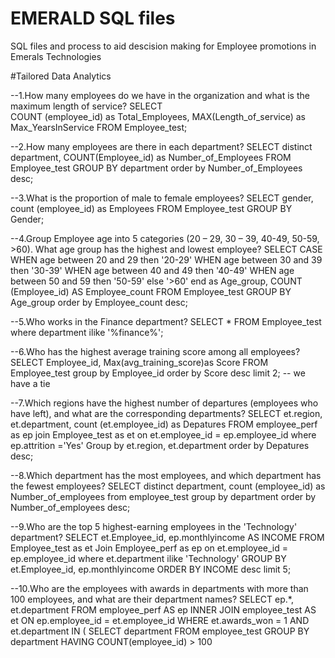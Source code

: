 # EMERALD SQL files
SQL files and process to aid descision making for Employee promotions in Emerals Technologies

#Tailored Data Analytics

--1.How many employees do we have in the organization and what is the maximum length of service?
SELECT  
	COUNT (employee_id) as Total_Employees,
	MAX(Length_of_service) as Max_YearsInService
FROM Employee_test;

--2.How many employees are there in each department?
SELECT 
	distinct department,
	COUNT(Employee_id) as Number_of_Employees
FROM Employee_test
GROUP BY department
order by Number_of_Employees desc;

--3.What is the proportion of male to female employees?
SELECT
	gender,
	count (employee_id) as Employees
FROM
	Employee_test
GROUP BY Gender;

--4.Group Employee age into 5 categories (20 – 29, 30 – 39, 40-49, 50-59, >60). What age group has the highest and lowest employee?
SELECT 
	CASE
	WHEN age between 20 and 29 then '20-29'
	WHEN age between 30 and 39 then '30-39'
	WHEN age between 40 and 49 then '40-49'
	WHEN age between 50 and 59 then '50-59'
	else '>60'
	end as Age_group,
COUNT (Employee_id) AS Employee_count
FROM Employee_test
GROUP BY Age_group
order by Employee_count desc;

--5.Who works in the Finance department?
SELECT *
FROM Employee_test
where department  ilike '%finance%';

--6.Who has the highest average training score among all employees?
SELECT 
	Employee_id, 
	Max(avg_training_score)as Score
FROM Employee_test
group by Employee_id
order by Score desc
limit 2; -- we have a tie

--7.Which regions have the highest number of departures (employees who have left), and what are the corresponding departments?
SELECT
	et.region, et.department, count (et.employee_id) as Depatures
FROM employee_perf as ep
	join Employee_test as et 
	on et.employee_id = ep.employee_id
where ep.attrition ='Yes'
Group by et.region, et.department
order by Depatures desc;

--8.Which department has the most employees, and which department has the fewest employees?
SELECT 
	distinct department, count (employee_id) as Number_of_employees
	from employee_test
	group by department
	order by Number_of_employees desc;
	
--9.Who are the top 5 highest-earning employees in the 'Technology' department?
SELECT
	et.Employee_id, ep.monthlyincome AS INCOME
FROM 
	Employee_test as et
Join Employee_perf as ep
	on et.employee_id = ep.employee_id
where et.department ilike 'Technology'
GROUP BY et.Employee_id, ep.monthlyincome 
ORDER BY INCOME desc
limit 5;

--10.Who are the employees with awards in departments with more than 100 employees, and what are their department names?
SELECT 
	ep.*, et.department
FROM employee_perf AS ep
INNER JOIN employee_test AS et 
          ON ep.employee_id = et.employee_id
WHERE et.awards_won = 1
AND et.department IN (
    SELECT department
    FROM employee_test
    GROUP BY department
    HAVING COUNT(employee_id) > 100
